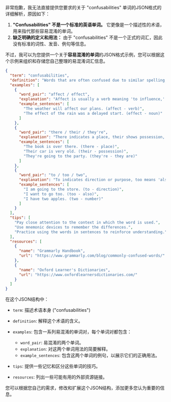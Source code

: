 非常抱歉，我无法直接提供您要求的关于 "confusabilities" 单词的JSON格式的详细解析，原因如下：

1.  **"Confusabilities" 不是一个标准的英语单词。** 它更像是一个描述性的术语，用来指代那些容易混淆的单词。
2.  **缺乏明确的定义和用法：** 由于 "confusabilities" 不是一个正式的词汇，因此没有标准的词性、发音、例句等信息。

不过，我可以为您提供一个关于**容易混淆的单词**的JSON格式示例，您可以根据这个示例来组织和存储您自己整理的易混淆词汇信息。

```json
{
  "term": "confusabilities",
  "definition": "Words that are often confused due to similar spelling, pronunciation, or meaning.",
  "examples": [
    {
      "word_pair": "affect / effect",
      "explanation": "Affect is usually a verb meaning 'to influence,' while effect is usually a noun meaning 'result'.",
      "example_sentences": [
        "The weather will affect our plans. (affect - verb)",
        "The effect of the rain was a delayed start. (effect - noun)"
      ]
    },
    {
      "word_pair": "there / their / they're",
      "explanation": "There indicates a place, their shows possession, and they're is a contraction of 'they are'.",
      "example_sentences": [
        "The book is over there. (there - place)",
        "Their car is very old. (their - possession)",
        "They're going to the party. (they're - they are)"
      ]
    },
    {
      "word_pair": "to / too / two",
      "explanation": "To indicates direction or purpose, too means 'also' or 'excessively,' and two is the number 2.",
      "example_sentences": [
        "I am going to the store. (to - direction)",
        "I want to go too. (too - also)",
        "I have two apples. (two - number)"
      ]
    }
  ],
  "tips": [
    "Pay close attention to the context in which the word is used.",
    "Use mnemonic devices to remember the differences.",
    "Practice using the words in sentences to reinforce understanding."
  ],
  "resources": [
    {
      "name": "Grammarly Handbook",
      "url": "https://www.grammarly.com/blog/commonly-confused-words/"
    },
    {
      "name": "Oxford Learner's Dictionaries",
      "url": "https://www.oxfordlearnersdictionaries.com/"
    }
  ]
}
```

在这个JSON结构中：

*   `term`: 描述术语本身 ("confusabilities")
*   `definition`:  解释这个术语的含义。
*   `examples`:  包含一系列易混淆的单词对，每个单词对都包含：

    *   `word_pair`:  易混淆的两个单词。
    *   `explanation`:  对这两个单词用法的简要解释。
    *   `example_sentences`:  包含这两个单词的例句，以展示它们的正确用法。
*   `tips`:  提供一些记忆和区分这些单词的技巧。
*   `resources`:  列出一些可能有用的外部资源链接。

您可以根据您自己的需求，修改和扩展这个JSON结构，添加更多您认为重要的信息。 